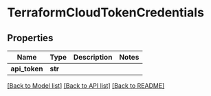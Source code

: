 # TerraformCloudTokenCredentials

## Properties
Name | Type | Description | Notes
------------ | ------------- | ------------- | -------------
**api_token** | **str** |  | 

[[Back to Model list]](../README.md#documentation-for-models) [[Back to API list]](../README.md#documentation-for-api-endpoints) [[Back to README]](../README.md)

